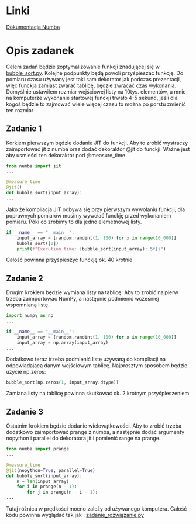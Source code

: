# Linki #
[Dokumentacja Numba](https://numba.readthedocs.io/en/stable/index.html)

# Opis zadanek #
Celem zadań będzie zoptymalizowanie funkcji znadującej się w [bubble_sort.py](/bubble_sort.py). Kolejne podpunkty będą powoli przyśpieszać funkcję. Do pomiaru czasu używany jest taki sam dekorator jak podczas prezentacji, więc funckja zamiast zwarać tablicę, będzie zwracać czas wykonania.
Domyślnie ustawiłem rozmiar wejściowej listy na 10tys. elementów, u mnie na komputerze wykonanie startowej funckji trwało 4-5 sekund, jeśli dla kogoś będzie to zajmować wiele więcej czasu to można po porstu zmienić ten rozmiar

## Zadanie 1 ##
Korkiem pierwszym będzie dodanie JIT do funkcji. Aby to zrobić wystraczy zaimportować jit z numba oraz dodać dekoraktor @jit do funckji. Ważne jest aby usmieści ten dekoraktor pod @measure_time
```py
from numba import jit
...

@measure_time
@jit()
def bubble_sort(input_array):
...
```
Jako że kompliacja JIT odbywa się przy pierwszym wywołaniu funkcji, dla poprawnych pomiarów musimy wywołać funckję przed wykonaniem pomiaru. Póki co zrobimy to dla jedno elemetnowej listy.
```py
if __name__ == "__main__":
    input_array = [random.randint(1, 100) for x in range(10_000)]
    bubble_sort([0])
    print(f"Execution time: {bubble_sort(input_array):.5f}s")
```
Całość powinna przyśpieszyć funckję ok. 40 krotnie

## Zadanie 2 ##
Drugim krokiem będzie wymiana listy na tablicę. Aby to zrobić najpierw trzeba zaimportować NumPy, a następnie podmienić wcześniej wspomnianą listę.
```py
import numpy as np
...

if __name__ == "__main__":
    input_array = [random.randint(1, 100) for x in range(10_000)]
    input_array = np.array(input_array)
...
```
Dodatkowo teraz trzeba podmienić listę używaną do kompliacji na odpowiadającą danym wejściowym tablicę. Najprosztym sposobem będzie użycie np.zeros:
```py
bubble_sort(np.zeros(1, input_array.dtype))
```
Zamiana listy na tablicę powinna skutkować ok. 2 krotnym przyśpieszeniem

## Zadanie 3 ##
Ostatnim krokiem będzie dodanie wielowątkowości. Aby to zrobić trzeba dodatkowo zaimportować prange z numba, a następnie dodać argumenty nopython i parallel do dekoratora jit i pomienić range na prange. 
```py
from numba import prange
...

@measure_time
@jit(nopython=True, parallel=True)
def bubble_sort(input_array):
    n = len(input_array)
    for i in prange(n - 1):
        for j in prange(n - i - 1):
...
```
Tutaj różnica w prędkości mocno zależy od używanego komputera.
Całość kodu powinna wyglądać tak jak : [zadanie_rozwiązanie.py](/zadanie_rozwiązanie.py)
